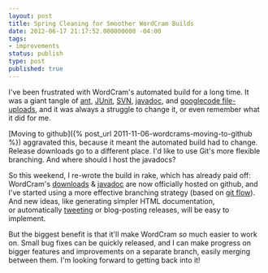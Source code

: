 ```yaml
---
layout: post
title: Spring Cleaning for Smoother WordCram Builds
date: 2012-06-17 21:17:52.000000000 -04:00
tags:
- improvements
status: publish
type: post
published: true
---
```


I've been frustrated with WordCram's automated build for a long time. It was a giant tangle of [ant](http://ant.apache.org/), [JUnit](http://www.junit.org), [SVN](http://subversion.apache.org/), [javadoc](http://en.wikipedia.org/wiki/Javadoc), and [googlecode file-uploads](http://code.google.com/p/ant-googlecode/), and it was always a struggle to change it, or even remember what it did for me.

[Moving to github]({% post_url 2011-11-06-wordcrams-moving-to-github %}) aggravated this, because it meant the automated build had to change. Release downloads go to a different place. I'd like to use Git's more flexible branching. And where should I host the javadocs?

So this weekend, I re-wrote the build in rake, which has already paid off: WordCram's [downloads](https://github.com/danbernier/WordCram/downloads) & [javadoc](http://danbernier.github.com/WordCram/javadoc/) are now officially hosted on github, and I've started using a more effective branching strategy (based on [git flow](http://nvie.com/posts/a-successful-git-branching-model/)). And new ideas, like generating simpler HTML documentation, or automatically [tweeting](http://twitter.com/wordcram) or blog-posting releases, will be easy to implement.

But the biggest benefit is that it'll make WordCram <em>so</em> much easier to work on. Small bug fixes can be quickly released, and I can make progress on bigger features and improvements on a separate branch, easily merging between them. I'm looking forward to getting back into it!
